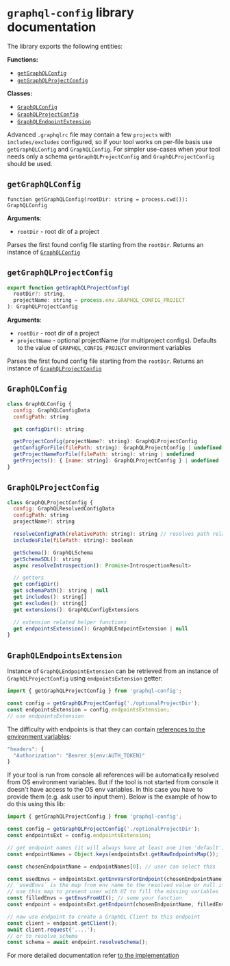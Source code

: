 # `graphql-config` library documentation

The library exports the following entities:

**Functions:**
- [`getGraphQLConfig`](#getgraphqlconfig)
- [`getGraphQLProjectConfig`](#getgraphqlprojectconfig)

**Classes:**
- [`GraphQLConfig`](#graphqlconfig)
- [`GraphQLProjectConfig`](#graphqlprojectconfig)
- [`GraphQLEndpointExtension`](#graphqlendpointsextension)

Advanced `.graphqlrc` file may contain a few `projects` with `includes/excludes` configured,
so if your tool works on per-file basis use `getGraphQLConfig` and `GraphQLConfig`.
For simpler use-cases when your tool needs only a schema `getGraphQLProjectConfig` and
`GraphQLProjectConfig` should be used.

## `getGraphQLConfig`

`function getGraphQLConfig(rootDir: string = process.cwd()): GraphQLConfig`

**Arguments**:
  - `rootDir` - root dir of a project

Parses the first found config file starting from the `rootDir`.
Returns an instance of [`GraphQLConfig`](#graphqlconfig)


## `getGraphQLProjectConfig`

```js
export function getGraphQLProjectConfig(
  rootDir?: string,
  projectName: string = process.env.GRAPHQL_CONFIG_PROJECT
): GraphQLProjectConfig
```

**Arguments**:
- `rootDir` - root dir of a project
- `projectName` - optional projectName (for multiproject configs). Defaults to the value of
  `GRAPHQL_CONFIG_PROJECT` environment variables

Parses the first found config file starting from the `rootDir`.
Returns an instance of [`GraphQLProjectConfig`](#graphqlprojectconfig)


## `GraphQLConfig`

```js
class GraphQLConfig {
  config: GraphQLConfigData
  configPath: string

  get configDir(): string

  getProjectConfig(projectName?: string): GraphQLProjectConfig
  getConfigForFile(filePath: string): GraphQLProjectConfig | undefined
  getProjectNameForFile(filePath: string): string | undefined
  getProjects(): { [name: string]: GraphQLProjectConfig } | undefined
}
```

## `GraphQLProjectConfig`

```js
class GraphQLProjectConfig {
  config: GraphQLResolvedConfigData
  configPath: string
  projectName?: string

  resolveConfigPath(relativePath: string): string // resolves path relative to config
  includesFile(filePath: string): boolean

  getSchema(): GraphQLSchema
  getSchemaSDL(): string
  async resolveIntrospection(): Promise<IntrospectionResult>

  // getters
  get configDir()
  get schemaPath(): string | null
  get includes(): string[]
  get excludes(): string[]
  get extensions(): GraphQLConfigExtensions

  // extension related helper functions
  get endpointsExtension(): GraphQLEndpointExtension | null
}
```

## `GraphQLEndpointsExtension`

Instance of `GraphQLEndpointExtension` can be retrieved from an instance of `GraphQLProjectConfig`
using `endpointsExtension` getter:

```js
import { getGraphQLProjectConfig } from 'graphql-config';

const config = getGraphQLProjectConfig('./optionalProjectDir');
const endpointsExtension = config.endpointsExtension;
// use endpointsExtension
```

The difficulty with endpoints is that they can contain
[references to the environment variables](../specification.md#referencing-environment-variables):

```js
"headers": {
  "Authorization": "Bearer ${env:AUTH_TOKEN}"
}
```

If your tool is run from console all references will be automatically resolved from
OS environment variables.
But if the tool is not started from console it doesn't have access to the OS env variables.
In this case you have to provide them (e.g. ask user to input them).
Below is the example of how to do this using this lib:

```js
import { getGraphQLProjectConfig } from 'graphql-config';

const config = getGraphQLProjectConfig('./optionalProjectDir');
const endpointsExt = config.endpointsExtension;

// get endpoint names (it will always have at least one item 'default')
const endpointNames = Object.keys(endpointsExt.getRawEndpointsMap());

const chosenEndpointName = endpointNames[0]; // user can select this

const usedEnvs = endpointsExt.getEnvVarsForEndpoint(chosenEndpointName);
// `usedEnvs` is the map from env name to the resolved value or null if can't resolve
// use this map to present user with UI to fill the missing variables
const filledEnvs = getEnvsFromUI(); // some your function
const endpoint = endpointsExt.getEndpoint(chosenEndpointName, filledEnvs);

// now use endpoint to create a GraphQL Client to this endpoint
const client = endpoint.getClient();
await client.request('....');
// or to resolve schema
const schema = await endpoint.resolveSchema();
```

For more detailed documentation refer [to the implementation](../src/extensions/endpoint/)
